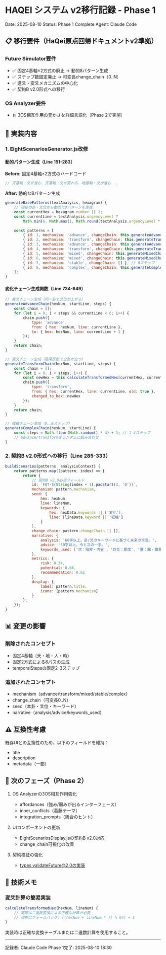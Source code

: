 # HAQEI システム v2移行記録 - Phase 1
Date: 2025-08-10
Status: Phase 1 Complete
Agent: Claude Code

## 📋 移行要件（HaQei原点回帰ドキュメントv2準拠）

### Future Simulator要件
- ✅ 固定4基軸×2方式の廃止 → 動的8パターン生成
- ✅ ステップ数固定廃止 → 可変長change_chain（0..N）
- ✅ 進爻・変爻メカニズムの中心化
- ✅ 契約B v2.0形式への移行

### OS Analyzer要件  
- ⏸️ 3OS相互作用の豊かさを詳細言語化（Phase 2で実施）

## 🔧 実装内容

### 1. EightScenariosGenerator.js改修

#### 動的パターン生成（Line 151-283）
**Before:** 固定4基軸×2方式のハードコード
```javascript
// 天基軸・爻が進む、天基軸・爻が変わる、地基軸・爻が進む...
```

**After:** 動的な8パターン生成
```javascript
generateBasePatterns(textAnalysis, hexagram) {
    // 現在の卦・爻位から動的に8パターンを生成
    const currentHex = hexagram.number || 1;
    const currentLine = textAnalysis.urgencyLevel ? 
        Math.min(6, Math.max(1, Math.round(textAnalysis.urgencyLevel * 6))) : 3;
    
    const patterns = [
        { id: 1, mechanism: 'advance', changeChain: this.generateAdvanceChain(...) },
        { id: 2, mechanism: 'transform', changeChain: this.generateTransformChain(...) },
        { id: 3, mechanism: 'advance', changeChain: this.generateAdvanceChain(..., 2) },
        { id: 4, mechanism: 'transform', changeChain: this.generateTransformChain(..., 2) },
        { id: 5, mechanism: 'mixed', changeChain: this.generateMixedChain(..., 'advance-transform') },
        { id: 6, mechanism: 'mixed', changeChain: this.generateMixedChain(..., 'transform-advance') },
        { id: 7, mechanism: 'stable', changeChain: [] }, // 0ステップ
        { id: 8, mechanism: 'complex', changeChain: this.generateComplexChain(...) } // 1-4ステップ
    ];
}
```

#### 変化チェーン生成関数（Line 734-849）
```javascript
// 進爻チェーン生成（同一卦で爻位が上がる）
generateAdvanceChain(hexNum, startLine, steps) {
    const chain = [];
    for (let i = 0; i < steps && currentLine < 6; i++) {
        chain.push({
            type: 'advance',
            from: { hex: hexNum, line: currentLine },
            to: { hex: hexNum, line: currentLine + 1 }
        });
    }
    return chain;
}

// 変爻チェーン生成（陰陽反転で之卦が立つ）
generateTransformChain(hexNum, startLine, steps) {
    const chain = [];
    for (let i = 0; i < steps; i++) {
        const newHex = this.calculateTransformedHex(currentHex, currentLine);
        chain.push({
            type: 'transform',
            from: { hex: currentHex, line: currentLine, old: true },
            changed_to_hex: newHex
        });
    }
    return chain;
}

// 複雑チェーン生成（0..Nステップ）
generateComplexChain(hexNum, startLine) {
    const steps = Math.floor(Math.random() * 4) + 1; // 1-4ステップ
    // advance/transformをランダムに組み合わせ
}
```

### 2. 契約B v2.0形式への移行（Line 285-333）

```javascript
buildScenarios(patterns, analysisContext) {
    return patterns.map((pattern, index) => {
        return {
            // 契約B v2.0必須フィールド
            id: `FUT-${String(index + 1).padStart(3, '0')}`,
            mechanism: pattern.mechanism,
            seed: {
                hex: hexNum,
                line: lineNum,
                keywords: {
                    hex: hexData.keywords || ['変化'],
                    line: [lineData.keyword || '転機']
                }
            },
            change_chain: pattern.changeChain || [],
            narrative: {
                analysis: '60字以上。卦/爻のキーワードに基づく未来の含意。',
                advice: '50字以上。今と次の一手。',
                keywords_used: ['坎：陥穽・内省', '四爻：節度', '蹇：難・慎重']
            },
            metrics: {
                risk: 0.34,
                potential: 0.68,
                recommendation: 0.62
            },
            display: {
                label: pattern.title,
                icons: [pattern.mechanism]
            }
        };
    });
}
```

## 📊 変更の影響

### 削除されたコンセプト
- 固定4基軸（天・地・人・時）
- 固定2方式による8パスの生成
- temporalStepsの固定2-3ステップ

### 追加されたコンセプト
- mechanism（advance/transform/mixed/stable/complex）
- change_chain（可変長0..N）
- seed（本卦・爻位・キーワード）
- narrative（analysis/advice/keywords_used）

## ⚠️ 互換性考慮

既存UIとの互換性のため、以下のフィールドを維持：
- title
- description  
- metadata（一部）

## 🔄 次のフェーズ（Phase 2）

1. OS Analyzerの3OS相互作用強化
   - affordances（強み/弱みが出るインターフェース）
   - inner_conflicts（葛藤テーマ）
   - integration_prompts（統合のヒント）

2. UIコンポーネントの更新
   - EightScenariosDisplay.jsの契約B v2.0対応
   - change_chain可視化の改善

3. 契約検証の強化
   - types.validateFuture@2.0の実装

## 📝 技術メモ

### 変爻計算の簡易実装
```javascript
calculateTransformedHex(hexNum, lineNum) {
    // 実際は二進数変換による正確な計算が必要
    // 現在はフォールバック: ((hexNum + lineNum * 7) % 64) + 1
}
```

実装時は正確な変換テーブルまたは二進数計算を使用すること。

---
記録者: Claude Code
Phase 1完了: 2025-08-10 18:30